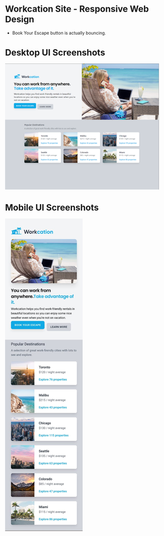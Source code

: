 # Workcation Site - Responsive Web Design

- Book Your Escape button is actually bouncing.

# Desktop UI Screenshots
![Desktop UI](./ui-screenshots/responsive-ui-screenshot-desktop.png)


# Mobile UI Screenshots
![Mobile UI](./ui-screenshots/responsive-ui-screenshot-mobile.jpg)